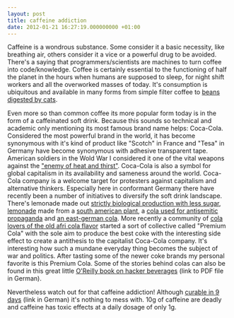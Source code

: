 ```yaml
---
layout: post
title: caffeine addiction
date: 2012-01-21 16:27:19.000000000 +01:00
---
```

Caffeine is a wondrous substance. Some consider it a basic necessity, like breathing air, others consider it a vice  or a powerful drug to be avoided. There's a saying that programmers/scientists are machines to turn coffee into code/knowledge. Coffee is certainly essential to the functioning of half the planet in the hours when humans are supposed to sleep, for night shift workers and all the overworked masses of today. It's consumption is ubiquitous and available in many forms from simple filter coffee to <a href="http://en.wikipedia.org/wiki/Kopi_Luwak">beans digested by cats</a>.

Even more so than common coffee its more popular form today is in the form of a caffeinated soft drink. Because this sounds so technical and academic only mentioning its most famous brand name helps: Coca-Cola. Considered the most powerful brand in the world, it has become synonymous with it's kind of product like "Scotch" in France and "Tesa" in Germany have become synonymous with adhesive transparent tape. American soldiers in the Wold War I considered it one of the vital weapons against the <a href="http://www.lettersofnote.com/2011/10/we-want-more-coca-cola.html">"enemy of heat and thirst"</a>. Coca-Cola is also a symbol for global capitalism in its availability and sameness around the world. Coca-Cola company is a welcome target for protesters against capitalism and alternative thinkers. Especially here in conformant Germany there have recently been a number of initiatives to diversify the soft drink landscape. There's lemonade made out <a href="http://www.bionade.com/bionade.php/20_en">strictly biological production with less sugar</a>, <a href="http://en.wikipedia.org/wiki/Club-Mate">lemonade</a> made from a <a href="http://en.wikipedia.org/wiki/Mate_(beverage)">south american plant</a>, a <a href="http://xroads.virginia.edu/~class/coke/coke2.html">cola used for antisemitic propaganda</a> and <a href="http://en.wikipedia.org/wiki/Vita_Cola">an east-german cola</a>. More recently a community of <a href="http://en.wikipedia.org/wiki/Premium-Cola">cola lovers of the old afri cola flavor</a> started a sort of collective called "Premium Cola" with the sole aim to produce the best coke with the interesting side effect to create a antithesis to the capitalist Coca-Cola company. It's interesting how such a mundane everyday thing becomes the subject of war and politics. After tasting some of the newer coke brands my personal favorite is this Premium Cola. Some of the stories behind colas can also be found in this great little <a href="http://www.oreilly.de/catalog/hackerbrauseprger/chapter/ch04.pdf">O'Reilly book on hacker beverages</a> (link to PDF file in German).

Nevertheless watch out for that caffeine addiction! Although <a href="http://de.wikipedia.org/wiki/Coffeinismus">curable in 9 days</a> (link in German) it's nothing to mess with. 10g of caffeine are deadly and caffeine has toxic effects at a daily dosage of only 1g.

